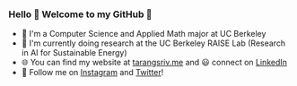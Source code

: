 ### Hello 👋 Welcome to my GitHub 🤖

- 🐻 I'm a Computer Science and Applied Math major at UC Berkeley 
- 🔭 I'm currently doing research at the UC Berkeley RAISE Lab (Research in AI for Sustainable Energy)
- 🌐 You can find my website at [tarangsriv.me](https://resume.tarangsriv.me/) and 😃 connect on [LinkedIn](https://www.linkedin.com/in/tarangsriv/)
- 💛 Follow me on [Instagram](https://www.instagram.com/tsgoten/) and [Twitter](https://twitter.com/tsgoten)! 
<!--
**tsgoten/tsgoten** is a ✨ _special_ ✨ repository because its `README.md` (this file) appears on your GitHub profile.

Here are some ideas to get you started:

- 🔭 I’m currently working on ...
- 🌱 I’m currently learning ...
- 👯 I’m looking to collaborate on ...
- 🤔 I’m looking for help with ...
- 💬 Ask me about ...
- 📫 How to reach me: ...
- 😄 Pronouns: ...
- ⚡ Fun fact: ...
-->
